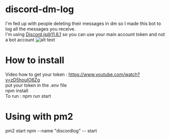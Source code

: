 # discord-dm-log
I'm fed up with people deleting their messages in dm so I made this bot to log all the messages you receive.<br/>
I'm using Discord.js@11.6.1 so you can use your main account token and not a bot account
![alt text](https://i.gyazo.com/e7013d1393624e47dbe2dba77cee33a9.png)<br/>
# How to install
Video how to get your token : https://www.youtube.com/watch?v=zD5houIO6Zg<br/>
put your token in the .env file<br/>
npm install<br/>
To run : npm run start<br/>
# Using with pm2
 pm2 start npm --name "discordlog" -- start
